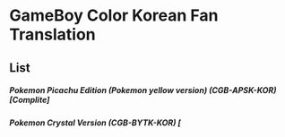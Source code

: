 # GameBoy Color Korean Fan Translation
## List
##### Pokemon Picachu Edition (Pokemon yellow version) (CGB-APSK-KOR) [Complite]
##### Pokemon Crystal Version (CGB-BYTK-KOR) [
